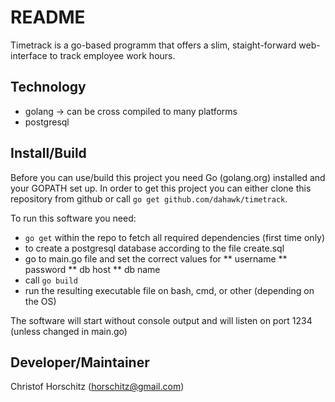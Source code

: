 # README #

Timetrack is a go-based programm that offers a slim, staight-forward web-interface to track employee work hours.

## Technology ##
* golang -> can be cross compiled to many platforms
* postgresql

## Install/Build ##
Before you can use/build this project you need Go (golang.org) installed and your GOPATH set up.
In order to get this project you can either clone this repository from github or call `go get github.com/dahawk/timetrack`.

To run this software you need:
* `go get` within the repo to fetch all required dependencies (first time only)
* to create a postgresql database according to the file create.sql
* go to main.go file and set the correct values for
** username
** password
** db host
** db name
* call `go build`
* run the resulting executable file on bash, cmd, or other (depending on the OS)

The software will start without console output and will listen on port 1234 (unless changed in main.go)

## Developer/Maintainer ##

Christof Horschitz (horschitz@gmail.com)
